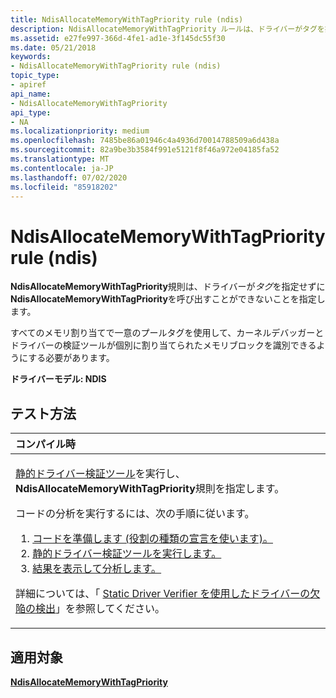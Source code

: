 ```yaml
---
title: NdisAllocateMemoryWithTagPriority rule (ndis)
description: NdisAllocateMemoryWithTagPriority ルールは、ドライバーがタグを指定せずに NdisAllocateMemoryWithTagPriority を呼び出すことができないことを指定します。すべてのメモリ割り当てで一意のプールタグを使用して、カーネルデバッガーとドライバー検証ツールが個別に割り当てられたメモリブロックを識別できるようにする必要があります。
ms.assetid: e27fe997-366d-4fe1-ad1e-3f145dc55f30
ms.date: 05/21/2018
keywords:
- NdisAllocateMemoryWithTagPriority rule (ndis)
topic_type:
- apiref
api_name:
- NdisAllocateMemoryWithTagPriority
api_type:
- NA
ms.localizationpriority: medium
ms.openlocfilehash: 7485be86a01946c4a4936d70014788509a6d438a
ms.sourcegitcommit: 82a9be3b3584f991e5121f8f46a972e04185fa52
ms.translationtype: MT
ms.contentlocale: ja-JP
ms.lasthandoff: 07/02/2020
ms.locfileid: "85918202"
---
```

# <a name="ndisallocatememorywithtagpriority-rule-ndis"></a>NdisAllocateMemoryWithTagPriority rule (ndis)


**NdisAllocateMemoryWithTagPriority**規則は、ドライバーが*タグ*を指定せずに**NdisAllocateMemoryWithTagPriority**を呼び出すことができないことを指定します。

すべてのメモリ割り当てで一意のプールタグを使用して、カーネルデバッガーとドライバーの検証ツールが個別に割り当てられたメモリブロックを識別できるようにする必要があります。

**ドライバーモデル: NDIS**

<a name="how-to-test"></a>テスト方法
-----------

<table>
<colgroup>
<col width="100%" />
</colgroup>
<thead>
<tr class="header">
<th align="left">コンパイル時</th>
</tr>
</thead>
<tbody>
<tr class="odd">
<td align="left"><p><a href="https://docs.microsoft.com/windows-hardware/drivers/devtest/static-driver-verifier" data-raw-source="[Static Driver Verifier](https://docs.microsoft.com/windows-hardware/drivers/devtest/static-driver-verifier)">静的ドライバー検証ツール</a>を実行し、 <strong>NdisAllocateMemoryWithTagPriority</strong>規則を指定します。</p>
コードの分析を実行するには、次の手順に従います。
<ol>
<li><a href="https://docs.microsoft.com/windows-hardware/drivers/devtest/using-static-driver-verifier-to-find-defects-in-drivers#preparing-your-source-code" data-raw-source="[Prepare your code (use role type declarations).](https://docs.microsoft.com/windows-hardware/drivers/devtest/using-static-driver-verifier-to-find-defects-in-drivers#preparing-your-source-code)">コードを準備します (役割の種類の宣言を使います)。</a></li>
<li><a href="https://docs.microsoft.com/windows-hardware/drivers/devtest/using-static-driver-verifier-to-find-defects-in-drivers#running-static-driver-verifier" data-raw-source="[Run Static Driver Verifier.](https://docs.microsoft.com/windows-hardware/drivers/devtest/using-static-driver-verifier-to-find-defects-in-drivers#running-static-driver-verifier)">静的ドライバー検証ツールを実行します。</a></li>
<li><a href="https://docs.microsoft.com/windows-hardware/drivers/devtest/using-static-driver-verifier-to-find-defects-in-drivers#viewing-and-analyzing-the-results" data-raw-source="[View and analyze the results.](https://docs.microsoft.com/windows-hardware/drivers/devtest/using-static-driver-verifier-to-find-defects-in-drivers#viewing-and-analyzing-the-results)">結果を表示して分析します。</a></li>
</ol>
<p>詳細については、「 <a href="https://docs.microsoft.com/windows-hardware/drivers/devtest/using-static-driver-verifier-to-find-defects-in-drivers" data-raw-source="[Using Static Driver Verifier to Find Defects in Drivers](https://docs.microsoft.com/windows-hardware/drivers/devtest/using-static-driver-verifier-to-find-defects-in-drivers)">Static Driver Verifier を使用したドライバーの欠陥の検出</a>」を参照してください。</p></td>
</tr>
</tbody>
</table>

<a name="applies-to"></a>適用対象
----------

[**NdisAllocateMemoryWithTagPriority**](https://docs.microsoft.com/windows-hardware/drivers/ddi/ndis/nf-ndis-ndisallocatememorywithtagpriority)
 

 





